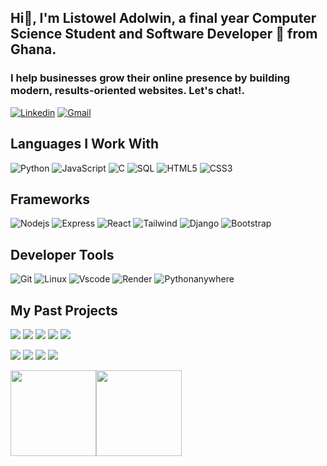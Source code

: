 
## Hi👋, I'm Listowel Adolwin, a final year Computer Science Student and Software Developer 🚀 from Ghana.
### <h3> I help businesses grow their online presence by building modern, results-oriented websites. Let's chat!. </h3>
[![Linkedin](https://img.shields.io/badge/-LinkedIn-blue?style=flat&logo=Linkedin&logoColor=white)](https://www.linkedin.com/in/listowel-adolwin/)
[![Gmail](https://img.shields.io/badge/-Gmail-c14438?style=flat&logo=Gmail&logoColor=white)](mailto:listoweladolwin@gmail.com)

## Languages I Work With
![Python](https://img.shields.io/badge/-Python-000?&logo=Python)
![JavaScript](https://img.shields.io/badge/-JavaScript-000?&logo=JavaScript)
![C](https://img.shields.io/badge/-C-000?&logo=C)
![SQL](https://img.shields.io/badge/-SQL-000?&logo=MySQL)
![HTML5](https://img.shields.io/badge/-HTML5-000?&logo=Html5)
![CSS3](https://img.shields.io/badge/-CSS-000?&logo=CSS3)

## Frameworks
![Nodejs](https://img.shields.io/badge/-Nodejs-000?&logo=Nodejs)
![Express](https://img.shields.io/badge/-Express-000?&logo=Express)
![React](https://img.shields.io/badge/-React-000?&logo=React)
![Tailwind](https://img.shields.io/badge/-Tailwind-000?&logo=Tailwind)
![Django](https://img.shields.io/badge/-Django-000?&logo=Django)
![Bootstrap](https://img.shields.io/badge/-Bootstrap-000?&logo=Bootstrap)

## Developer Tools

![Git](https://img.shields.io/badge/-Git-000?&logo=Git)
![Linux](https://img.shields.io/badge/-Linux-000?&logo=Linux)
![Vscode](https://img.shields.io/badge/-VS%20Code-000?&logo=Visual%20Studio%20Code)
![Render](https://img.shields.io/badge/-Render-000?&logo=Render)
![Pythonanywhere](https://img.shields.io/badge/-Pythonanywhere-000?&logo=Pythonanywhere)

## My Past Projects

[![](https://img.shields.io/badge/-🧬%20VideoPlatform-000)](https://video-platform.onrender.com/)
[![](https://img.shields.io/badge/-%20RealEstate-000)](https://video-platform.onrender.com/)
[![](https://img.shields.io/badge/-🧬%20StudyMate-000)](https://listowel.pythonanywhere.com/)
[![](https://img.shields.io/badge/-🧬%20JamConnect-000)](https://github.com/ListowelAdolwin/JamConnect)
[![](https://img.shields.io/badge/-🔬%20Lost%20And%20Found%20App-000)](https://github.com/ListowelAdolwin/lost_and_found_app)


[![](https://img.shields.io/badge/-💉%20React%20Task%20Tracker-000)](https://github.com/ListowelAdolwin/react-task-tracker)
[![](https://img.shields.io/badge/-💉%20Personal%20Portfolio-000)](https://listoweladolwin.github.io/portfolio/)
[![](https://img.shields.io/badge/-🩸%20University%20Website-000)](https://listoweladolwin.github.io/university-website/)
[![](https://img.shields.io/badge/-🌊%20Grid%20Portfolio-000)](https://listoweladolwin.github.io/grid-portfolio/index.html)


<a href="https://listoweladolwin.github.io/portfolio/"><img height="137px" src="https://github-readme-stats.vercel.app/api?username=ListowelAdolwin&hide_title=true&hide_border=true&show_icons=true&include_all_commits=true&count_private=true&line_height=21&text_color=000&icon_color=000&bg_color=0,ea6161,ffc64d,fffc4d,52fa5a&theme=graywhite" /><!-- wi*quL3fcV --><img height="137px" src="https://github-readme-stats.vercel.app/api/top-langs/?username=ListowelAdolwin&hide=html&hide_title=true&hide_border=true&layout=compact&langs_count=6&exclude_repo=comp426,Redventures-Movie-Quotes&text_color=000&icon_color=fff&bg_color=0,52fa5a,4dfcff,c64dff&theme=graywhite" /></a>
